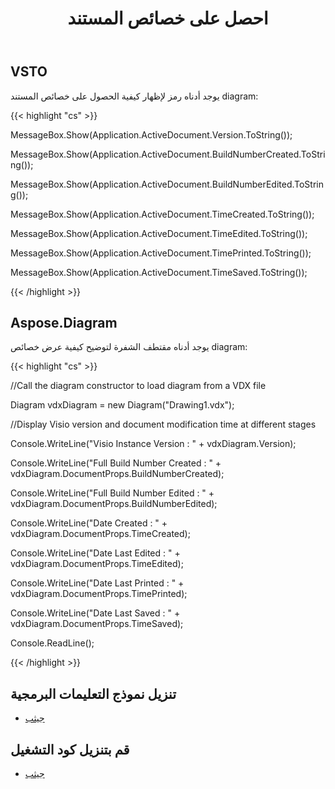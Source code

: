 ﻿---
title: احصل على خصائص المستند
type: docs
weight: 50
url: /ar/net/get-document-properties/
---
## **VSTO**
يوجد أدناه رمز لإظهار كيفية الحصول على خصائص المستند diagram:

{{< highlight "cs" >}}

  MessageBox.Show(Application.ActiveDocument.Version.ToString());

 MessageBox.Show(Application.ActiveDocument.BuildNumberCreated.ToString());

 MessageBox.Show(Application.ActiveDocument.BuildNumberEdited.ToString());

 MessageBox.Show(Application.ActiveDocument.TimeCreated.ToString());

 MessageBox.Show(Application.ActiveDocument.TimeEdited.ToString());

 MessageBox.Show(Application.ActiveDocument.TimePrinted.ToString());

 MessageBox.Show(Application.ActiveDocument.TimeSaved.ToString());


{{< /highlight >}}
## **Aspose.Diagram**
يوجد أدناه مقتطف الشفرة لتوضيح كيفية عرض خصائص diagram:

{{< highlight "cs" >}}

  //Call the diagram constructor to load diagram from a VDX file

 Diagram vdxDiagram = new Diagram("Drawing1.vdx");

 //Display Visio version and document modification time at different stages

 Console.WriteLine("Visio Instance Version : " + vdxDiagram.Version);

 Console.WriteLine("Full Build Number Created : " + vdxDiagram.DocumentProps.BuildNumberCreated);

 Console.WriteLine("Full Build Number Edited : " + vdxDiagram.DocumentProps.BuildNumberEdited);

 Console.WriteLine("Date Created : " + vdxDiagram.DocumentProps.TimeCreated);

 Console.WriteLine("Date Last Edited : " + vdxDiagram.DocumentProps.TimeEdited);

 Console.WriteLine("Date Last Printed : " + vdxDiagram.DocumentProps.TimePrinted);

 Console.WriteLine("Date Last Saved : " + vdxDiagram.DocumentProps.TimeSaved);

 Console.ReadLine();


{{< /highlight >}}
## **تنزيل نموذج التعليمات البرمجية**
- [جيثب](https://github.com/aspose-diagram/Aspose.Diagram-for-.NET/releases/tag/AsposeDiagramVsVSTOv1.1)
## **قم بتنزيل كود التشغيل**
- [جيثب](https://github.com/aspose-diagram/Aspose.Diagram-for-.NET/tree/master/Plugins/Aspose.Diagram%20Vs%20VSTO%20Visio/Code%20Comparison%20of%20Common%20Features/Get%20Document%20Properties)
